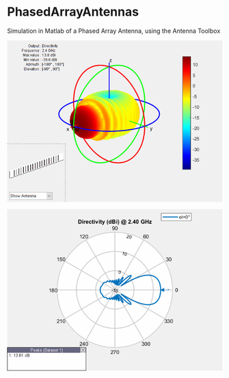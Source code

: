 # PhasedArrayAntennas
 Simulation in Matlab of a Phased Array Antenna, using the Antenna Toolbox

![alt text](gifs_animation/phased_array_scan_3dview.gif)

![alt text](gifs_animation/phased_array_scan_polar.gif)
